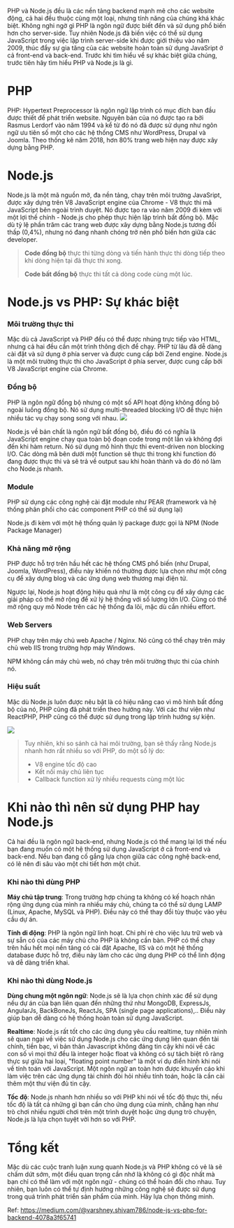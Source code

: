 PHP và Node.js đều là các nền tảng backend mạnh mẽ cho các website động, cả hai đều thuộc cùng một loại, nhưng tính năng của chúng khá khác biệt. Không nghi ngờ gì PHP là ngôn ngữ được biết đến và sử dụng phổ biến hơn cho server-side. Tuy nhiên Node.js đã biến việc có thể sử dụng JavaScript trong việc lập trình server-side khi được giới thiệu vào năm 2009, thúc đẩy sự gia tăng của các website hoàn toàn sử dụng JavaSript ở cả front-end và back-end. Trước khi tìm hiểu vể sự khác biệt giữa chúng, trước tiên hãy tìm hiểu PHP và Node.js là gì.

# PHP

PHP: Hypertext Preprocessor là ngôn ngữ lập trình có mục đích ban đầu được thiết để phát triển website. Nguyên bản của nó được tạo ra bởi Rasmus Lerdorf vào năm 1994 và kể từ đó nó đã được sử dụng như ngôn ngữ ưu tiên số một cho các hệ thống CMS như WordPress, Drupal và Joomla. Theo thống kê năm 2018, hơn 80% trang web hiện nay được xây dựng bằng PHP.

# Node.js

Node.js là một mã nguồn mở, đa nền tảng, chạy trên môi trường JavaSript, được xây dựng trên V8 JavaScript engine của Chrome - V8 thực thi mã JavaScript bên ngoài trình duyệt. Nó được tạo ra vào năm 2009 đi kèm với một lợi thế chính - Node.js cho phép thực hiện lập trình bất đồng bộ. Mặc dù tỷ lệ phần trăm các trang web được xây dựng bằng Node.js tương đối thấp (0,4%), nhưng nó đang nhanh chóng trở nên phổ biến hơn giữa các developer.

> **Code đồng bộ** thực thi từng dòng và tiến hành thực thi dòng tiếp theo khi dòng hiện tại đã thực thi xong.
> 
> **Code bất đồng bộ** thực thi tất cả dòng code cùng một lúc.
> 
# Node.js vs PHP: Sự khác biệt

### Môi trường thực thi

Mặc dù cả JavaScript và PHP đều có thể được nhúng trực tiếp vào HTML, nhưng cả hai đều cần một trình thông dịch để chạy. PHP từ lâu đã dễ dàng cài đặt và sử dụng ở phía server và được cung cấp bởi Zend engine. Node.js là một môi trường thực thi cho JavaScript ở phía server, được cung cấp bởi V8 JavaScript engine của Chrome.

### Đồng bộ
PHP là ngôn ngữ đồng bộ nhưng có một số API hoạt động không đồng bộ ngoài luồng đồng bộ. Nó sử dụng multi-threaded blocking I/O để thực hiện nhiều tác vụ chạy song song với nhau.
![](https://images.viblo.asia/d02ed09b-e757-4dce-97b1-c065566d0e27.png)

Node.js về bản chất là ngôn ngữ bất đồng bộ, điều đó có nghĩa là JavaScript engine chạy qua toàn bộ đoạn code trong một lần và không đợi đến khi hàm return. Nó sử dụng mô hình thực thi event-driven non blocking I/O. Các dòng mã bên dưới một function sẽ thực thi trong khi function đó đang được thực thi và sẽ trả về output sau khi hoàn thành và do đó nó làm cho Node.js nhanh.


### Module
PHP sử dụng các công nghệ cài đặt module như PEAR (framework và hệ thống phân phối cho các component PHP có thể sử dụng lại)

Node.js đi kèm với một hệ thống quản lý package được gọi là NPM (Node Package Manager)

### Khả năng mở rộng

PHP được hỗ trợ trên hầu hết các hệ thống CMS phổ biến (như Drupal, Joomla, WordPress), điều này khiến nó thường được lựa chọn như một công cụ để xây dựng blog và các ứng dụng web thương mại điện tử.

Ngược lại, Node.js hoạt động hiệu quả như là một công cụ để xây dựng các giải pháp có thể mở rộng để xử lý hệ thống với số lượng lớn I/O. Cũng có thể mở rộng quy mô Node trên các hệ thống đa lõi, mặc dù cần nhiều effort.


### Web Servers

PHP chạy trên máy chủ web Apache / Nginx. Nó cũng có thể chạy trên máy chủ web IIS trong trường hợp máy Windows. 

NPM không cần máy chủ web, nó chạy trên môi trường thực thi của chính nó.

### Hiệu suất

Mặc dù Node.js luôn được nêu bật là có hiệu năng cao vì mô hình bất đồng bộ của nó, PHP cũng đã phát triển theo hướng này. Với các thư viện như ReactPHP, PHP cũng có thể được sử dụng trong lập trình hướng sự kiện.

![](https://images.viblo.asia/0d95f32a-27ba-401e-8965-b264b8b89da5.png)


> Tuy nhiên, khi so sánh cả hai môi trường, bạn sẽ thấy rằng Node.js nhanh hơn rất nhiều so với PHP, do một số lý do:
> - V8 engine tốc độ cao
> - Kết nối máy chủ liên tục
> - Callback function xử lý nhiều requests cùng một lúc

# Khi nào thì nên sử dụng PHP hay Node.js

Cả hai đều là ngôn ngữ back-end, nhưng Node.js có thể mang lại lợi thế nếu bạn đang muốn có một hệ thống sử dụng JavaScript ở cả front-end và back-end. Nếu bạn đang cố gắng lựa chọn giữa các công nghệ back-end, có lẽ nên đi sâu vào một chi tiết hơn một chút.

### Khi nào thì dùng PHP
**Máy chủ tập trung**: Trong trường hợp chúng ta không có kế hoạch nhân rộng ứng dụng của mình ra nhiều máy chủ, chúng ta có thể sử dụng LAMP (Linux, Apache, MySQL và PHP). Điều này có thể thay đổi tùy thuộc vào yêu cầu dự án.

**Tính di động**: PHP là ngôn ngữ linh hoạt. Chi phí rẻ cho việc lưu trữ web và sự sẵn có của các máy chủ cho PHP là không cần bàn. PHP có thể chạy trên hầu hết mọi nền tảng có cài đặt Apache, IIS và có một hệ thống database được hỗ trợ, điều này làm cho các ứng dụng PHP có thể linh động và dễ dàng triển khai.

### Khi nào thì dùng Node.js

**Dùng chung một ngôn ngữ**: Node.js sẽ là lựa chọn chính xác để sử dụng nếu dự án của bạn liên quan đến những thứ như MongoDB, ExpressJs, AngularJs, BackBoneJs, ReactJs, SPA (single page applications),.. Điều này giúp bạn dễ dàng có hệ thống hoàn toàn sử dụng JavaScript.

**Realtime**: Node.js rất tốt cho các ứng dụng yêu cầu realtime, tuy nhiên mình sẽ quan ngại về việc sử dụng Node.js cho các ứng dụng liên quan đến tài chính, tiền bạc, vì bản thân Javascript không đáng tin cậy khi nói về các con số vì mọi thứ đều là integer hoặc float và không có sự tách biệt rõ ràng thực sự giữa hai loại, "floating point number" là một ví dụ điển hình khi nói về tính toán với JavaScript. Một ngôn ngữ an toàn hơn được khuyến cáo khi làm việc trên các ứng dụng tài chính đòi hỏi nhiều tính toán, hoặc là cần cài thêm một thư viện đủ tin cậy.

**Tốc độ**: Node.js nhanh hơn nhiều so với PHP khi nói về tốc độ thực thi, nếu tốc độ là tất cả những gì bạn cần cho ứng dụng của mình, chẳng hạn như trò chơi nhiều người chơi trên  một trình duyệt hoặc ứng dụng trò chuyện, Node.js là lựa chọn tuyệt vời hơn so với PHP.

# Tổng kết
Mặc dù các cuộc tranh luận xung quanh Node.js và PHP không có vẻ là sẽ chấm dứt sớm, một điều quan trọng cần nhớ là không có gì độc nhất mà bạn chỉ có thể làm với một ngôn ngữ - chúng có thể hoán đổi cho nhau. Tuy nhiên, bạn luôn có thể tự định hướng những công nghệ sẽ được sử dụng trong quá trình phát triển sản phẩm của mình. Hãy lựa chọn thông minh.

Ref: https://medium.com/@varshney.shivam786/node-js-vs-php-for-backend-4078a3f65741